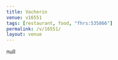 ```yaml
---
title: Vacherin
venue: v16551
tags: [restaurant, food, "fhrs:535866"]
permalink: /v/16551/
layout: venue
---
```

null